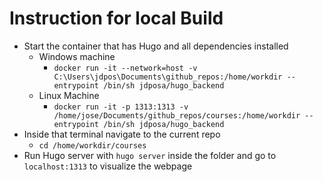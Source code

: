 # Instruction for local Build

- Start the container that has Hugo and all dependencies installed
    - Windows machine
        - `docker run -it --network=host -v C:\Users\jdpos\Documents\github_repos:/home/workdir --entrypoint /bin/sh jdposa/hugo_backend`
    - Linux Machine
        - `docker run -it -p 1313:1313 -v /home/jose/Documents/github_repos/courses:/home/workdir --entrypoint /bin/sh jdposa/hugo_backend`
- Inside that terminal navigate to the current repo
    - `cd /home/workdir/courses`
- Run Hugo server with `hugo server` inside the folder and go to `localhost:1313` to visualize the webpage